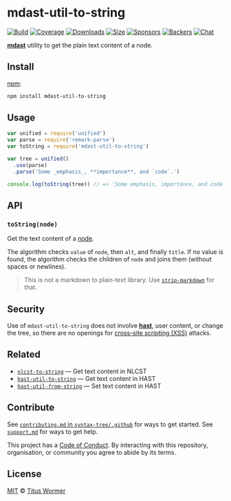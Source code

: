 # mdast-util-to-string

[![Build][build-badge]][build]
[![Coverage][coverage-badge]][coverage]
[![Downloads][downloads-badge]][downloads]
[![Size][size-badge]][size]
[![Sponsors][sponsors-badge]][collective]
[![Backers][backers-badge]][collective]
[![Chat][chat-badge]][chat]

[**mdast**][mdast] utility to get the plain text content of a node.

## Install

[npm][]:

```sh
npm install mdast-util-to-string
```

## Usage

```js
var unified = require('unified')
var parse = require('remark-parse')
var toString = require('mdast-util-to-string')

var tree = unified()
  .use(parse)
  .parse('Some _emphasis_, **importance**, and `code`.')

console.log(toString(tree)) // => 'Some emphasis, importance, and code.'
```

## API

### `toString(node)`

Get the text content of a [node][].

The algorithm checks `value` of `node`, then `alt`, and finally `title`.
If no value is found, the algorithm checks the children of `node` and joins them
(without spaces or newlines).

> This is not a markdown to plain-text library.
> Use [`strip-markdown`][strip-markdown] for that.

## Security

Use of `mdast-util-to-string` does not involve [**hast**][hast], user content,
or change the tree, so there are no openings for
[cross-site scripting (XSS)][xss] attacks.

## Related

*   [`nlcst-to-string`](https://github.com/syntax-tree/nlcst-to-string)
    — Get text content in NLCST
*   [`hast-util-to-string`](https://github.com/wooorm/rehype-minify/tree/master/packages/hast-util-to-string)
    — Get text content in HAST
*   [`hast-util-from-string`](https://github.com/wooorm/rehype-minify/tree/master/packages/hast-util-from-string)
    — Set text content in HAST

## Contribute

See [`contributing.md` in `syntax-tree/.github`][contributing] for ways to get
started.
See [`support.md`][support] for ways to get help.

This project has a [Code of Conduct][coc].
By interacting with this repository, organisation, or community you agree to
abide by its terms.

## License

[MIT][license] © [Titus Wormer][author]

<!-- Definitions -->

[build-badge]: https://img.shields.io/travis/syntax-tree/mdast-util-to-string.svg

[build]: https://travis-ci.org/syntax-tree/mdast-util-to-string

[coverage-badge]: https://img.shields.io/codecov/c/github/syntax-tree/mdast-util-to-string.svg

[coverage]: https://codecov.io/github/syntax-tree/mdast-util-to-string

[downloads-badge]: https://img.shields.io/npm/dm/mdast-util-to-string.svg

[downloads]: https://www.npmjs.com/package/mdast-util-to-string

[size-badge]: https://img.shields.io/bundlephobia/minzip/mdast-util-to-string.svg

[size]: https://bundlephobia.com/result?p=mdast-util-to-string

[sponsors-badge]: https://opencollective.com/unified/sponsors/badge.svg

[backers-badge]: https://opencollective.com/unified/backers/badge.svg

[collective]: https://opencollective.com/unified

[chat-badge]: https://img.shields.io/badge/join%20the%20community-on%20spectrum-7b16ff.svg

[chat]: https://spectrum.chat/unified/syntax-tree

[npm]: https://docs.npmjs.com/cli/install

[license]: license

[author]: https://wooorm.com

[contributing]: https://github.com/syntax-tree/.github/blob/master/contributing.md

[support]: https://github.com/syntax-tree/.github/blob/master/support.md

[coc]: https://github.com/syntax-tree/.github/blob/master/code-of-conduct.md

[mdast]: https://github.com/syntax-tree/mdast

[node]: https://github.com/syntax-tree/mdast#nodes

[strip-markdown]: https://github.com/remarkjs/strip-markdown

[xss]: https://en.wikipedia.org/wiki/Cross-site_scripting

[hast]: https://github.com/syntax-tree/hast
